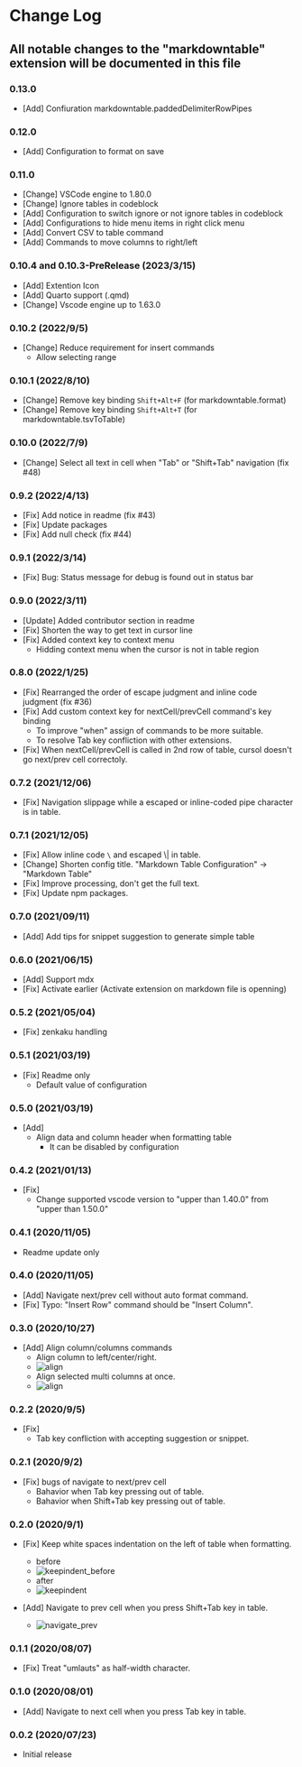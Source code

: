# Change Log

## All notable changes to the "markdowntable" extension will be documented in this file

### 0.13.0

- [Add] Confiuration markdowntable.paddedDelimiterRowPipes

### 0.12.0

- [Add] Configuration to format on save

### 0.11.0

- [Change] VSCode engine to 1.80.0
- [Change] Ignore tables in codeblock
- [Add] Configuration to switch ignore or not ignore tables in codeblock
- [Add] Configurations to hide menu items in right click menu
- [Add] Convert CSV to table command
- [Add] Commands to move columns to right/left

### 0.10.4 and 0.10.3-PreRelease  (2023/3/15)

- [Add] Extention Icon
- [Add] Quarto support (.qmd)
- [Change] Vscode engine up to 1.63.0

### 0.10.2 (2022/9/5)

- [Change] Reduce requirement for insert commands
    - Allow selecting range

### 0.10.1 (2022/8/10)

- [Change] Remove key binding `Shift+Alt+F` (for markdowntable.format)
- [Change] Remove key binding `Shift+Alt+T` (for markdowntable.tsvToTable)

### 0.10.0 (2022/7/9)

- [Change] Select all text in cell when "Tab" or "Shift+Tab" navigation (fix #48)

### 0.9.2 (2022/4/13)

- [Fix] Add notice in readme (fix #43)
- [Fix] Update packages
- [Fix] Add null check (fix #44)

### 0.9.1 (2022/3/14)

- [Fix] Bug: Status message for debug is found out in status bar

### 0.9.0 (2022/3/11)

- [Update] Added contributor section in readme
- [Fix] Shorten the way to get text in cursor line
- [Fix] Added context key to context menu
    - Hidding context menu when the cursor is not in table region

### 0.8.0 (2022/1/25)

- [Fix] Rearranged the order of escape judgment and inline code judgment (fix #36)
- [Fix] Add custom context key for nextCell/prevCell command's key binding
    - To improve "when" assign of commands to be more suitable.
    - To resolve Tab key confliction with other extensions.
- [Fix] When nextCell/prevCell is called in 2nd row of table, cursol doesn't go next/prev cell correctoly.

### 0.7.2 (2021/12/06)

- [Fix] Navigation slippage while a escaped or inline-coded pipe character is in table.

### 0.7.1 (2021/12/05)

- [Fix] Allow inline code `\` and escaped \\\| in table.
- [Change] Shorten config title. "Markdown Table Configuration" -> "Markdown Table"
- [Fix] Improve processing, don't get the full text.
- [Fix] Update npm packages.

### 0.7.0 (2021/09/11)

- [Add] Add tips for snippet suggestion to generate simple table

### 0.6.0 (2021/06/15)

- [Add] Support mdx
- [Fix] Activate earlier (Activate extension on markdown file is openning)

### 0.5.2 (2021/05/04)

- [Fix] zenkaku handling

### 0.5.1 (2021/03/19)

- [Fix] Readme only
    - Default value of configuration

### 0.5.0 (2021/03/19)

- [Add]
    - Align data and column header when formatting table
        - It can be disabled by configuration

### 0.4.2 (2021/01/13)

- [Fix]
    - Change supported vscode version to "upper than 1.40.0" from "upper than 1.50.0"

### 0.4.1 (2020/11/05)

- Readme update only

### 0.4.0 (2020/11/05)

- [Add] Navigate next/prev cell without auto format command.
- [Fix] Typo: "Insert Row" command should be "Insert Column".

### 0.3.0 (2020/10/27)

- [Add] Align column/columns commands
    - Align column to left/center/right.
    - ![align](images/align_column.gif)
    - Align selected multi columns at once.
    - ![align](images/align_columns_at_once.gif)

### 0.2.2 (2020/9/5)

- [Fix]
    - Tab key confliction with accepting suggestion or snippet.

### 0.2.1 (2020/9/2)

- [Fix] bugs of navigate to next/prev cell
    - Bahavior when Tab key pressing out of table.
    - Bahavior when Shift+Tab key pressing out of table.

### 0.2.0 (2020/9/1)

- [Fix] Keep white spaces indentation on the left of table when formatting.
    - before
    - ![keepindent_before](images/keep_indent_before.gif)
    - after
    - ![keepindent](images/keep_indent.gif)

- [Add] Navigate to prev cell when you press Shift+Tab key in table.
    - ![navigate_prev](images/navigate_prev_cell.gif)

### 0.1.1 (2020/08/07)

- [Fix] Treat "umlauts" as half-width character.

### 0.1.0 (2020/08/01)

- [Add] Navigate to next cell when you press Tab key in table.

### 0.0.2 (2020/07/23)

- Initial release
